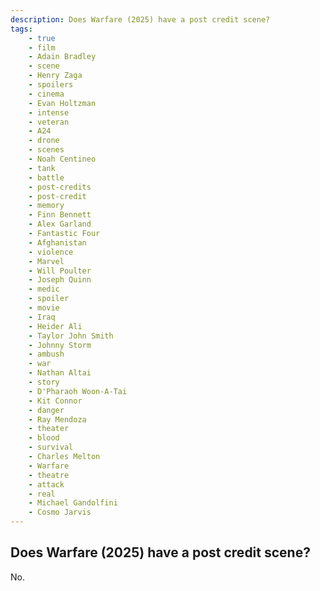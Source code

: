 ```yaml
---
description: Does Warfare (2025) have a post credit scene?
tags: 
    - true
    - film
    - Adain Bradley
    - scene
    - Henry Zaga
    - spoilers
    - cinema
    - Evan Holtzman
    - intense
    - veteran
    - A24
    - drone
    - scenes
    - Noah Centineo
    - tank
    - battle
    - post-credits
    - post-credit
    - memory
    - Finn Bennett
    - Alex Garland
    - Fantastic Four
    - Afghanistan
    - violence
    - Marvel
    - Will Poulter
    - Joseph Quinn
    - medic
    - spoiler
    - movie
    - Iraq
    - Heider Ali
    - Taylor John Smith
    - Johnny Storm
    - ambush
    - war
    - Nathan Altai
    - story
    - D'Pharaoh Woon-A-Tai
    - Kit Connor
    - danger
    - Ray Mendoza
    - theater
    - blood
    - survival
    - Charles Melton
    - Warfare
    - theatre
    - attack
    - real
    - Michael Gandolfini
    - Cosmo Jarvis
---
```


## Does Warfare (2025) have a post credit scene?

No.
